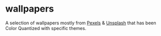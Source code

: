 # wallpapers
A selection of wallpapers mostly from [Pexels](https://www.pexels.com/) & [Unsplash](https://unsplash.com/) that has been Color Quantized with specific themes.
